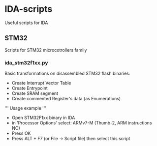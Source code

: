 # IDA-scripts

Useful scripts for IDA

## STM32

Scripts for STM32 microcotrollers family

### ida_stm32f1xx.py

Basic transformations on disassembled STM32 flash binaries:
* Create Interrupt Vector Table
* Create Entrypoint
* Create SRAM segment
* Create commented Register's data (as Enumerations)

'''
Usage example
'''
* Open STM32F1xx binary in IDA
* in 'Processor Options' select: ARMv7-M (Thumb-2, ARM instructions NO)
* Press OK
* Press ALT + F7 (or File -> Script file) then select this script

